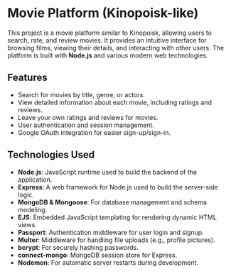 # Movie Platform (Kinopoisk-like)

This project is a movie platform similar to Kinopoisk, allowing users to search, rate, and review movies. It provides an intuitive interface for browsing films, viewing their details, and interacting with other users. The platform is built with **Node.js** and various modern web technologies.

## Features

- Search for movies by title, genre, or actors.
- View detailed information about each movie, including ratings and reviews.
- Leave your own ratings and reviews for movies.
- User authentication and session management.
- Google OAuth integration for easier sign-up/sign-in.

## Technologies Used

- **Node.js**: JavaScript runtime used to build the backend of the application.
- **Express**: A web framework for Node.js used to build the server-side logic.
- **MongoDB & Mongoose**: For database management and schema modeling.
- **EJS**: Embedded JavaScript templating for rendering dynamic HTML views.
- **Passport**: Authentication middleware for user login and signup.
- **Multer**: Middleware for handling file uploads (e.g., profile pictures).
- **bcrypt**: For securely hashing passwords.
- **connect-mongo**: MongoDB session store for Express.
- **Nodemon**: For automatic server restarts during development.

